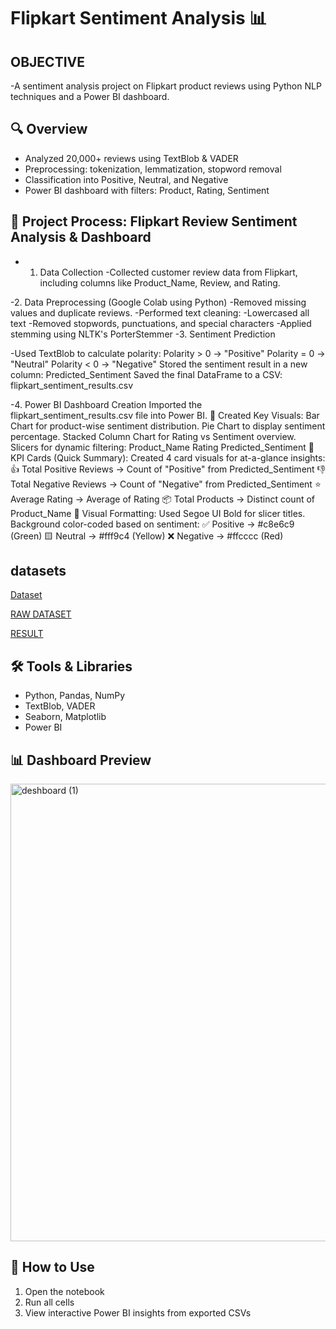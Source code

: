 # Flipkart Sentiment Analysis 📊
## OBJECTIVE
-A sentiment analysis project on Flipkart product reviews using Python NLP techniques and a Power BI dashboard.

## 🔍 Overview
- Analyzed 20,000+ reviews using TextBlob & VADER
- Preprocessing: tokenization, lemmatization, stopword removal
- Classification into Positive, Neutral, and Negative
- Power BI dashboard with filters: Product, Rating, Sentiment
  
## 📝 Project Process: Flipkart Review Sentiment Analysis & Dashboard
- 1. Data Collection
-Collected customer review data from Flipkart, including columns like Product_Name, Review, and Rating.

-2. Data Preprocessing (Google Colab using Python)
-Removed missing values and duplicate reviews.
-Performed text cleaning:
-Lowercased all text
-Removed stopwords, punctuations, and special characters
-Applied stemming using NLTK's PorterStemmer
-3. Sentiment Prediction

-Used TextBlob to calculate polarity:
Polarity > 0 → "Positive"
Polarity = 0 → "Neutral"
Polarity < 0 → "Negative"
Stored the sentiment result in a new column: Predicted_Sentiment
Saved the final DataFrame to a CSV: flipkart_sentiment_results.csv

-4. Power BI Dashboard Creation
Imported the flipkart_sentiment_results.csv file into Power BI.
🔸 Created Key Visuals:
Bar Chart for product-wise sentiment distribution.
Pie Chart to display sentiment percentage.
Stacked Column Chart for Rating vs Sentiment overview.
Slicers for dynamic filtering:
Product_Name
Rating
Predicted_Sentiment
🔸 KPI Cards (Quick Summary):
Created 4 card visuals for at-a-glance insights:
👍 Total Positive Reviews → Count of "Positive" from Predicted_Sentiment
👎 Total Negative Reviews → Count of "Negative" from Predicted_Sentiment
⭐ Average Rating → Average of Rating
📦 Total Products → Distinct count of Product_Name
🔸 Visual Formatting:
Used Segoe UI Bold for slicer titles.
Background color-coded based on sentiment:
✅ Positive → #c8e6c9 (Green)
🟨 Neutral → #fff9c4 (Yellow)
❌ Negative → #ffcccc (Red)


## datasets
<a href="https://github.com/gopalmandal2002/flipkart-sentiment-analysis/blob/main/flipkart.csv">Dataset</a>

<a href="https://github.com/gopalmandal2002/flipkart-sentiment-analysis/blob/main/archive%20(2)%20(1).zip">RAW DATASET</a>

<a href="https://github.com/gopalmandal2002/flipkart-sentiment-analysis/blob/main/flipkart_sentiment_results%20(2).csv">RESULT</a>
## 🛠️ Tools & Libraries
- Python, Pandas, NumPy
- TextBlob, VADER
- Seaborn, Matplotlib
- Power BI
## 📊 Dashboard Preview
<img width="1329" height="732" alt="deshboard (1)" src="https://github.com/user-attachments/assets/57701d40-25ea-44e4-8e20-29423cd239a9" />

## 🔗 How to Use
1. Open the notebook
2. Run all cells
3. View interactive Power BI insights from exported CSVs


